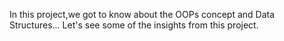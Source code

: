 In this project,we got to know about the OOPs concept and Data Structures...
Let's see some of the insights from this project.
